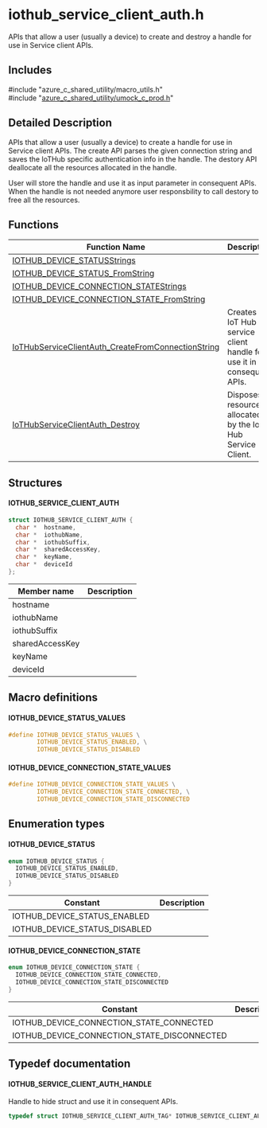 # iothub_service_client_auth.h 

APIs that allow a user (usually a device) to create and destroy a handle for use in Service client APIs.

## Includes

\#include "azure_c_shared_utility/macro_utils.h"  
\#include "[azure_c_shared_utility/umock_c_prod.h](iot-c-ref-umock-c-prod-h.md)"  

## Detailed Description

APIs that allow a user (usually a device) to create a handle for use in Service client APIs. The create API parses the given connection string and saves the IoTHub specific authentication info in the handle. The destory API deallocate all the resources allocated in the handle.

User will store the handle and use it as input parameter in consequent APIs. When the handle is not needed anymore user responsbility to call destory to free all the resources.

## Functions

Function Name                  | Description                                
--------------------------------|---------------------------------------------
[IOTHUB_DEVICE_STATUSStrings](./iot-c-ref-iothub-service-client-auth-h/iothub-device-statusstrings.md)            | 
[IOTHUB_DEVICE_STATUS_FromString](./iot-c-ref-iothub-service-client-auth-h/iothub-device-status-fromstring.md)            | 
[IOTHUB_DEVICE_CONNECTION_STATEStrings](./iot-c-ref-iothub-service-client-auth-h/iothub-device-connection-statestrings.md)            | 
[IOTHUB_DEVICE_CONNECTION_STATE_FromString](./iot-c-ref-iothub-service-client-auth-h/iothub-device-connection-state-fromstring.md)            | 
[IoTHubServiceClientAuth_CreateFromConnectionString](./iot-c-ref-iothub-service-client-auth-h/iothubserviceclientauth-createfromconnectionstring.md)            | Creates a IoT Hub service client handle for use it in consequent APIs.
[IoTHubServiceClientAuth_Destroy](./iot-c-ref-iothub-service-client-auth-h/iothubserviceclientauth-destroy.md)            | Disposes of resources allocated by the IoT Hub Service Client.

## Structures

#### IOTHUB_SERVICE_CLIENT_AUTH

```C
struct IOTHUB_SERVICE_CLIENT_AUTH {
  char *  hostname,
  char *  iothubName,
  char *  iothubSuffix,
  char *  sharedAccessKey,
  char *  keyName,
  char *  deviceId
};
```
Member name                 | Description                                
----------------------------|----------------
 hostname            | 
 iothubName            | 
 iothubSuffix            | 
 sharedAccessKey            | 
 keyName            | 
 deviceId            | 

## Macro definitions

#### IOTHUB_DEVICE_STATUS_VALUES

```C
#define IOTHUB_DEVICE_STATUS_VALUES \
        IOTHUB_DEVICE_STATUS_ENABLED, \
        IOTHUB_DEVICE_STATUS_DISABLED 
```

#### IOTHUB_DEVICE_CONNECTION_STATE_VALUES

```C
#define IOTHUB_DEVICE_CONNECTION_STATE_VALUES \
        IOTHUB_DEVICE_CONNECTION_STATE_CONNECTED, \
        IOTHUB_DEVICE_CONNECTION_STATE_DISCONNECTED 
```

## Enumeration types

#### IOTHUB_DEVICE_STATUS

```C
enum IOTHUB_DEVICE_STATUS {
  IOTHUB_DEVICE_STATUS_ENABLED,
  IOTHUB_DEVICE_STATUS_DISABLED
}
```
Constant                    | Description                                
----------------------------|----------------
 IOTHUB_DEVICE_STATUS_ENABLED            | 
 IOTHUB_DEVICE_STATUS_DISABLED            | 

#### IOTHUB_DEVICE_CONNECTION_STATE

```C
enum IOTHUB_DEVICE_CONNECTION_STATE {
  IOTHUB_DEVICE_CONNECTION_STATE_CONNECTED,
  IOTHUB_DEVICE_CONNECTION_STATE_DISCONNECTED
}
```
Constant                    | Description                                
----------------------------|----------------
 IOTHUB_DEVICE_CONNECTION_STATE_CONNECTED            | 
 IOTHUB_DEVICE_CONNECTION_STATE_DISCONNECTED            | 

## Typedef documentation

#### IOTHUB_SERVICE_CLIENT_AUTH_HANDLE

Handle to hide struct and use it in consequent APIs. 

```C
typedef struct IOTHUB_SERVICE_CLIENT_AUTH_TAG* IOTHUB_SERVICE_CLIENT_AUTH_HANDLE;
```

